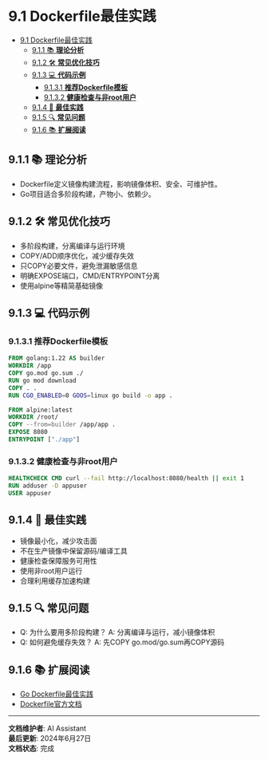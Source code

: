 # 9.1 Dockerfile最佳实践

<!-- TOC START -->
- [9.1 Dockerfile最佳实践](#91-dockerfile最佳实践)
  - [9.1.1 📚 **理论分析**](#911--理论分析)
  - [9.1.2 🛠️ **常见优化技巧**](#912-️-常见优化技巧)
  - [9.1.3 💻 **代码示例**](#913--代码示例)
    - [9.1.3.1 **推荐Dockerfile模板**](#9131-推荐dockerfile模板)
    - [9.1.3.2 **健康检查与非root用户**](#9132-健康检查与非root用户)
  - [9.1.4 🎯 **最佳实践**](#914--最佳实践)
  - [9.1.5 🔍 **常见问题**](#915--常见问题)
  - [9.1.6 📚 **扩展阅读**](#916--扩展阅读)
<!-- TOC END -->

## 9.1.1 📚 **理论分析**

- Dockerfile定义镜像构建流程，影响镜像体积、安全、可维护性。
- Go项目适合多阶段构建，产物小、依赖少。

## 9.1.2 🛠️ **常见优化技巧**

- 多阶段构建，分离编译与运行环境
- COPY/ADD顺序优化，减少缓存失效
- 只COPY必要文件，避免泄漏敏感信息
- 明确EXPOSE端口，CMD/ENTRYPOINT分离
- 使用alpine等精简基础镜像

## 9.1.3 💻 **代码示例**

### 9.1.3.1 **推荐Dockerfile模板**

```dockerfile
FROM golang:1.22 AS builder
WORKDIR /app
COPY go.mod go.sum ./
RUN go mod download
COPY . .
RUN CGO_ENABLED=0 GOOS=linux go build -o app .

FROM alpine:latest
WORKDIR /root/
COPY --from=builder /app/app .
EXPOSE 8080
ENTRYPOINT ["./app"]
```

### 9.1.3.2 **健康检查与非root用户**

```dockerfile
HEALTHCHECK CMD curl --fail http://localhost:8080/health || exit 1
RUN adduser -D appuser
USER appuser
```

## 9.1.4 🎯 **最佳实践**

- 镜像最小化，减少攻击面
- 不在生产镜像中保留源码/编译工具
- 健康检查保障服务可用性
- 使用非root用户运行
- 合理利用缓存加速构建

## 9.1.5 🔍 **常见问题**

- Q: 为什么要用多阶段构建？
  A: 分离编译与运行，减小镜像体积
- Q: 如何避免缓存失效？
  A: 先COPY go.mod/go.sum再COPY源码

## 9.1.6 📚 **扩展阅读**

- [Go Dockerfile最佳实践](https://geektutu.com/post/hpg-golang-dockerfile.html)
- [Dockerfile官方文档](https://docs.docker.com/engine/reference/builder/)

---

**文档维护者**: AI Assistant  
**最后更新**: 2024年6月27日  
**文档状态**: 完成

